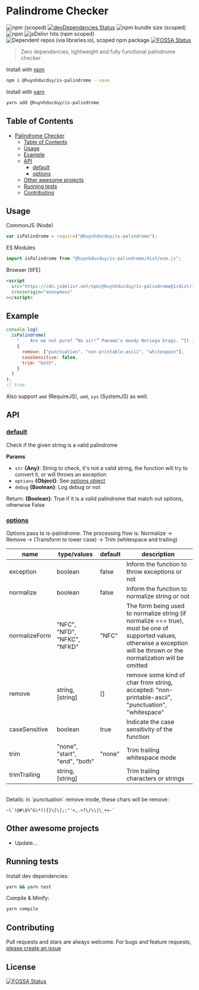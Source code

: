 # Palindrome Checker

![npm (scoped)](https://img.shields.io/npm/v/@huynhducduy/is-palindrome)
[![devDependencies Status](https://david-dm.org/huynhducduy/is-palindrome/dev-status.svg)](https://david-dm.org/huynhducduy/is-palindrome?type=dev)
![npm bundle size (scoped)](https://img.shields.io/bundlephobia/minzip/@huynhducduy/is-palindrome)
![npm](https://img.shields.io/npm/dm/@huynhducduy/is-palindrome)
![jsDelivr hits (npm scoped)](https://img.shields.io/jsdelivr/npm/hm/@huynhducduy/is-palindrome)
![Dependent repos (via libraries.io), scoped npm package](https://img.shields.io/librariesio/dependent-repos/npm/@huynhducduy/is-palindrome)
[![FOSSA Status](https://app.fossa.com/api/projects/git%2Bgithub.com%2Fhuynhducduy%2Fis-palindrome.svg?type=shield)](https://app.fossa.com/projects/git%2Bgithub.com%2Fhuynhducduy%2Fis-palindrome?ref=badge_shield)

> Zero dependencies, lightweight and fully functional palindrome checker

Install with [npm](https://www.npmjs.com/)

```sh
npm i @huynhducduy/is-palindrome --save
```

Install with [yarn](https://yarnpkg.com/)

```sh
yarn add @huynhducduy/is-palindrome
```

## Table of Contents

<!-- toc -->

- [Palindrome Checker](#palindrome-checker)
  - [Table of Contents](#table-of-contents)
  - [Usage](#usage)
  - [Example](#example)
  - [API](#api)
    - [default](#default)
    - [options](#options)
  - [Other awesome projects](#other-awesome-projects)
  - [Running tests](#running-tests)
  - [Contributing](#contributing)

## Usage

CommonJS (Node)

```js
var isPalindrome = require("@huynhducduy/is-palindrome");
```

ES Modules

```js
import isPalindrome from "@huynhducduy/is-palindrome/dist/esm.js";
```

Browser (IIFE)

```html
<script
  src="https://cdn.jsdelivr.net/npm/@huynhducduy/is-palindrome@1/dist/iife.js"
  crossorigin="anonymous"
></script>
```

## Example

```js
console.log(
  isPalindrome(
    "    Are we not pure? “No sir!” Panama’s moody Noriega brags. “It is garbage!” Irony dooms a man; a prisoner up to new era.    ",
    {
      remove: ["punctuation", "non-printable-ascii", "whitespace"],
      caseSensitive: false,
      trim: "both",
    }
  )
);
// true
```

Also support `amd` (RequireJS), `umd`, `sys` (SystemJS) as well.

## API

### [default](index.js#L23)

Check if the given string is a valid palindrome

**Params**

- `str` **{Any}**: String to check, it's not a valid string, the function will try to convert it, or will throws an exception
- `options` **{Object}**: See [options object](#options)
- `debug` **{Boolean}**: Log debug or not

Return: **{Boolean}**: True if it is a valid palindrome that match out options, otherwise False

### [options](index.js#L23)

Options pass to is-palindrome.
The processing flow is: Normalize -> Remove -> (Transform to lower case) -> Trim (whitespace and trailing)

| name          | type/values                    | default | description                                                                                                                                                                 |
| ------------- | ------------------------------ | ------- | --------------------------------------------------------------------------------------------------------------------------------------------------------------------------- |
| exception     | boolean                        | false   | Inform the function to throw exceptions or not                                                                                                                              |
| normalize     | boolean                        | false   | Inform the function to normalize string or not                                                                                                                              |
| normalizeForm | "NFC", "NFD", "NFKC", "NFKD"   | "NFC"   | The form being used to normalize string (if normalize === true), must be one of supported values, otherwise a exception will be thrown or the normalization will be omitted |
| remove        | string, \[string\]             | []      | remove some kind of char from string, accepted: "non-printable-ascii", "punctuation", "whitespace"                                                                          |
| caseSensitive | boolean                        | true    | Indicate the case sensitivity of the function                                                                                                                               |
| trim          | "none", "start", "end", "both" | "none"  | Trim trailing whitespace mode                                                                                                                                               |
| trimTrailing  | string, \[string\]             |         | Trim trailing characters or strings                                                                                                                                         |

<br/>
Details: in `punctuation` remove mode, these chars will be remove:

```text
~\`!@#\$%^&\*(){}\[\];:"'<,.>?\/\\|\_+=-`
```

## Other awesome projects

- Update...

## Running tests

Install dev dependencies:

```sh
yarn && yarn test
```

Compile & Minify:

```sh
yarn compile
```

## Contributing

Pull requests and stars are always welcome. For bugs and feature requests, [please create an issue](https://github.com/huynhducduy/is-palindrome/issues/new)


## License
[![FOSSA Status](https://app.fossa.com/api/projects/git%2Bgithub.com%2Fhuynhducduy%2Fis-palindrome.svg?type=large)](https://app.fossa.com/projects/git%2Bgithub.com%2Fhuynhducduy%2Fis-palindrome?ref=badge_large)